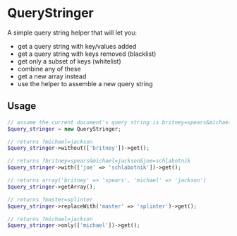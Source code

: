 QueryStringer
=============

A simple query string helper that will let you:

* get a query string with key/values added
* get a query string with keys removed (blacklist)
* get only a subset of keys (whitelist)
* combine any of these
* get a new array instead
* use the helper to assemble a new query string

## Usage

```php
// assume the current document's query string is britney=spears&michael=jackson
$query_stringer = new QueryStringer;

// returns ?michael=jackson
$query_stringer->without(['britney'])->get();

// returns ?britney=spears&michael=jackson&joe=schlabotnik
$query_stringer->with(['joe' => 'schlabotnik'])->get();

// returns array('britney' => 'spears', 'michael' => 'jackson')
$query_stringer->getArray();

// returns ?master=splinter
$query_stringer->replaceWith('master' => 'splinter')->get();

// returns ?michael=jackson
$query_stringer->only(['michael'])->get();
```

